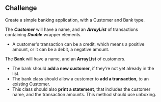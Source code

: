 ## Challenge
Create a simple banking application, with a Customer and Bank type.

The ***Customer*** will have a name, and an ***ArrayList*** of transactions containing ***Double*** wrapper elements.
* A customer's transaction can be a credit, which means a positive amount, or it can be a debit, a negative amount.

The **Bank** will have a name, and an **ArrayList** of customers.
* The bank should **add a new customer**, if they're not yet already in the list.
* The bank class should allow a customer to **add a transaction**, to an existing Customer.
* This class should also **print a statement**, that includes the customer name, and the transaction amounts. This method should use unboxing.
